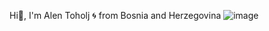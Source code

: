 Hi👋, I'm Alen Toholj 🌀 from Bosnia and Herzegovina ![image](https://github.com/alentoholj/alentoholj/assets/82238804/e9f2ea7f-084a-4f6a-b450-8c6aeff4fcd5)


<!--
**alentoholj/alentoholj** is a ✨ _special_ ✨ repository because its `README.md` (this file) appears on your GitHub profile.

Here are some ideas to get you started:

- 🔭 I’m currently working on ...
- 🌱 I’m currently learning ...
- 👯 I’m looking to collaborate on ...
- 🤔 I’m looking for help with ...
- 💬 Ask me about ...
- 📫 How to reach me: ...
- 😄 Pronouns: ...
- ⚡ Fun fact: ...
-->
